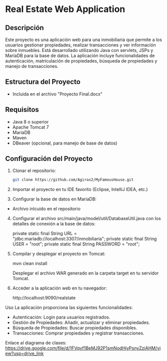 # Real Estate Web Application

## Descripción

Este proyecto es una aplicación web para una inmobiliaria que permite a los usuarios gestionar propiedades, realizar transacciones y ver información sobre inmuebles. Está desarrollado utilizando Java con servlets, JSPs y MariaDB para la base de datos. La aplicación incluye funcionalidades de autenticación, matriculación de propiedades, búsqueda de propiedades y manejo de transacciones.

## Estructura del Proyecto

- Incluida en el archivo "Proyecto Final.docx"


## Requisitos

- Java 8 o superior
- Apache Tomcat 7
- MariaDB
- Maven
- DBeaver (opcional, para manejo de base de datos)

## Configuración del Proyecto

1. Clonar el repositorio:

   ```bash
   git clone https://github.com/Agiras2/MyFamousHouse.git


2. Importar el proyecto en tu IDE favorito (Eclipse, IntelliJ IDEA, etc.)

3. Configurar la base de datos en MariaDB:

 - Archivo inlcuido en el repositorio


4. Configurar el archivo src/main/java/model/util/DatabaseUtil.java con los detalles de conexión a la base de datos:

   private static final String URL = "jdbc:mariadb://localhost:3307/inmobiliaria";
   private static final String USER = "root";
   private static final String PASSWORD = "root";

5. Compilar y desplegar el proyecto en Tomcat:

   mvn clean install
   
   Desplegar el archivo WAR generado en la carpeta target en tu servidor Tomcat.


6. Acceder a la aplicación web en tu navegador:

   http://localhost:9090/realstate


Uso
La aplicación proporciona las siguientes funcionalidades:

- Autenticación: Login para usuarios registrados.
- Gestión de Propiedades: Añadir, actualizar y eliminar propiedades.
- Búsqueda de Propiedades: Buscar propiedades disponibles.
- Transacciones: Comprar propiedades y registrar transacciones.


Enlace al diagrama de clases:
https://drive.google.com/file/d/1FVqyf1BeMJ92P1smNodHiyPsnyZziAHM/view?usp=drive_link
